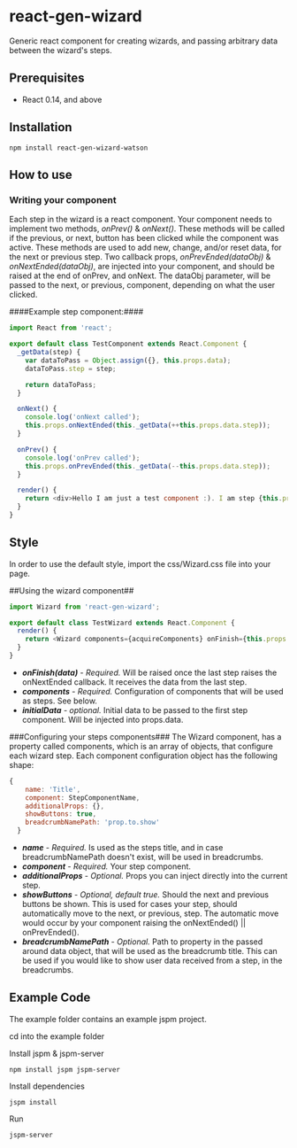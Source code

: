 # react-gen-wizard
Generic react component for creating wizards, and passing arbitrary data between the wizard's steps.

## Prerequisites ##
- React 0.14, and above

## Installation ##
```
npm install react-gen-wizard-watson
```

## How to use ##
### Writing your component ###
Each step in the wizard is a react component. 
Your component needs to implement two methods, *onPrev()* & *onNext()*. These methods will be called if the previous, or next, button has been clicked while the component was active. These methods are used to add new, change, and/or reset data, for the next or previous step. Two callback props, *onPrevEnded(dataObj)* & *onNextEnded(dataObj)*, are injected into your component, and should be raised at the end of onPrev, and onNext. The dataObj parameter, will be passed to the next, or previous, component, depending on what the user clicked.

####Example step component:####
```javascript
import React from 'react';

export default class TestComponent extends React.Component {
  _getData(step) {
    var dataToPass = Object.assign({}, this.props.data);
    dataToPass.step = step;

    return dataToPass;
  }

  onNext() {
    console.log('onNext called');
    this.props.onNextEnded(this._getData(++this.props.data.step));
  }

  onPrev() {
    console.log('onPrev called');    
    this.props.onPrevEnded(this._getData(--this.props.data.step));
  }

  render() {
    return <div>Hello I am just a test component :). I am step {this.props.data.step}</div>;
  }
}
```

## Style ##
In order to use the default style, import the css/Wizard.css file into your page. 

##Using the wizard component##

```javascript
import Wizard from 'react-gen-wizard';

export default class TestWizard extends React.Component {
  render() {
    return <Wizard components={acquireComponents} onFinish={this.props.onFinish} />;
  }
}
```

- ***onFinish(data)*** - *Required.* Will be raised once the last step raises the onNextEnded callback. It receives the data from the last step.
- ***components***     - *Required.* Configuration of components that will be used as steps. See below.
- ***initialData***     - *optional.* Initial data to be passed to the first step component. Will be injected into props.data.

###Configuring your steps components###
The Wizard component, has a property called components, which is an array of objects, that configure each wizard step.
Each component configuration object has the following shape:
```javascript
{
    name: 'Title',
    component: StepComponentName,
    additionalProps: {},
    showButtons: true,
    breadcrumbNamePath: 'prop.to.show'
  }
  ```
- ***name*** - *Required.* Is used as the steps title, and in case breadcrumbNamePath doesn't exist, will be used in breadcrumbs.
- ***component*** - *Required.* Your step component.
- ***additionalProps*** - *Optional.* Props you can inject directly into the current step.
- ***showButtons*** - *Optional, default true.* Should the next and previous buttons be shown. This is used for cases your step, should automatically move to the next, or previous, step. The automatic move would occur by your component raising the onNextEnded() || onPrevEnded().
- ***breadcrumbNamePath*** - *Optional.* Path to property in the passed around data object, that will be used as the breadcrumb title. This can be used if you would like to show user data received from a step, in the breadcrumbs.

## Example Code ##
The example folder contains an example jspm project.

cd into the example folder

Install jspm & jspm-server
```
npm install jspm jspm-server
```

Install dependencies
```
jspm install
```

Run
```
jspm-server
```

